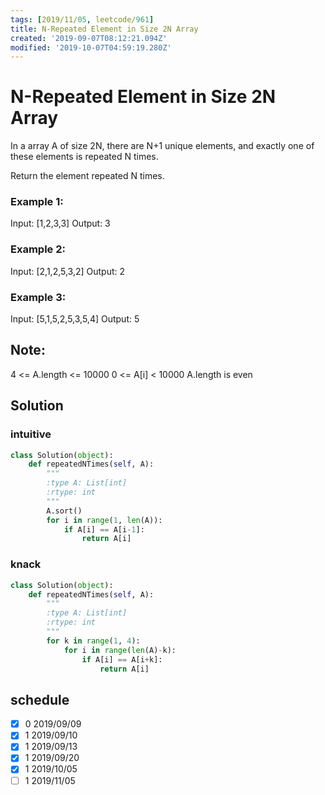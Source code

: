 ```yaml
---
tags: [2019/11/05, leetcode/961]
title: N-Repeated Element in Size 2N Array
created: '2019-09-07T08:12:21.094Z'
modified: '2019-10-07T04:59:19.280Z'
---
```


# N-Repeated Element in Size 2N Array

In a array A of size 2N, there are N+1 unique elements, and exactly one of these elements is repeated N times.

Return the element repeated N times.


### Example 1:

Input: [1,2,3,3]
Output: 3

### Example 2:

Input: [2,1,2,5,3,2]
Output: 2

### Example 3:

Input: [5,1,5,2,5,3,5,4]
Output: 5


## Note:

4 <= A.length <= 10000
0 <= A[i] < 10000
A.length is even


## Solution

### intuitive

```python
class Solution(object):
    def repeatedNTimes(self, A):
        """
        :type A: List[int]
        :rtype: int
        """
        A.sort()
        for i in range(1, len(A)):
            if A[i] == A[i-1]:
                return A[i]

```

### knack

```python
class Solution(object):
    def repeatedNTimes(self, A):
        """
        :type A: List[int]
        :rtype: int
        """
        for k in range(1, 4):
            for i in range(len(A)-k):
                if A[i] == A[i+k]:
                    return A[i]
```

## schedule

* [x] 0 2019/09/09
* [x] 1 2019/09/10
* [x] 1 2019/09/13
* [x] 1 2019/09/20
* [x] 1 2019/10/05
* [ ] 1 2019/11/05
